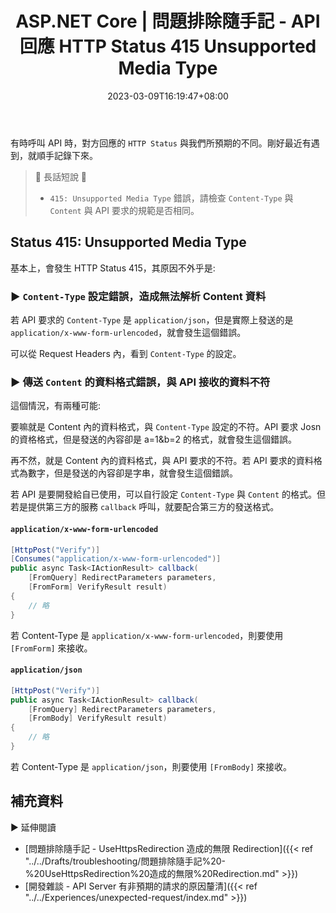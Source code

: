 ﻿---
title: ASP.NET Core | 問題排除隨手記 - API 回應 HTTP Status 415 Unsupported Media Type
description: 本篇文章探討在呼叫 API 時遇到非預期的 HTTP Status 狀況，並針對 415 Unsupported Media Type 錯誤，說明錯誤原因與其解法。如果遇到類似的問題，這篇文章或許可以提供參考。
date: 2023-03-09T16:19:47+08:00
lastmod: 2023-11-23T11:15:38+08:00
tags:
  - ASP.NET
  - Core
categories:
  - 軟體開發
  - 開發雜談
keywords:
  - Unsupported Media Type
  - HTTP Status
slug: http-response-status-unexpected-note
---

有時呼叫 API 時，對方回應的 `HTTP Status` 與我們所預期的不同。剛好最近有遇到，就順手記錄下來。

> 🔖 長話短說 🔖
>
> - `415: Unsupported Media Type` 錯誤，請檢查 `Content-Type` 與 `Content` 與 API 要求的規範是否相同。

<!--more-->

## Status 415: Unsupported Media Type

基本上，會發生 HTTP Status 415，其原因不外乎是:

### ▶ `Content-Type` 設定錯誤，造成無法解析 Content 資料

若 API 要求的 `Content-Type` 是 `application/json`，但是實際上發送的是 `application/x-www-form-urlencoded`，就會發生這個錯誤。

可以從 Request Headers 內，看到 `Content-Type` 的設定。

### ▶ 傳送 `Content` 的資料格式錯誤，與 API 接收的資料不符

這個情況，有兩種可能:

要嘛就是 Content 內的資料格式，與 `Content-Type` 設定的不符。API 要求 Josn 的資格格式，但是發送的內容卻是 a=1&b=2 的格式，就會發生這個錯誤。

再不然，就是 Content 內的資料格式，與 API 要求的不符。若 API 要求的資料格式為數字，但是發送的內容卻是字串，就會發生這個錯誤。

若 API 是要開發給自已使用，可以自行設定 `Content-Type` 與 `Content` 的格式。但若是提供第三方的服務 `callback` 呼叫，就要配合第三方的發送格式。

#### `application/x-www-form-urlencoded`

```csharp
[HttpPost("Verify")]
[Consumes("application/x-www-form-urlencoded")]
public async Task<IActionResult> callback(
	[FromQuery] RedirectParameters parameters,
    [FromForm] VerifyResult result)
{
	// 略
}
```

若 Content-Type 是 `application/x-www-form-urlencoded`，則要使用 `[FromForm]` 來接收。

#### `application/json`

```csharp
[HttpPost("Verify")]
public async Task<IActionResult> callback(
	[FromQuery] RedirectParameters parameters,
	[FromBody] VerifyResult result)
{
	// 略
}
```

若 Content-Type 是 `application/json`，則要使用 `[FromBody]` 來接收。

## 補充資料

▶ 延伸閱讀

- [問題排除隨手記 - UseHttpsRedirection 造成的無限 Redirection]({{< ref "../../Drafts/troubleshooting/問題排除隨手記%20-%20UseHttpsRedirection%20造成的無限%20Redirection.md" >}})
- [開發雜談 - API Server 有非預期的請求的原因釐清]({{< ref "../../Experiences/unexpected-request/index.md" >}})

